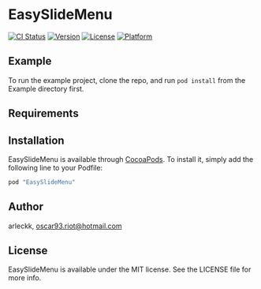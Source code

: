 # EasySlideMenu

[![CI Status](http://img.shields.io/travis/arleckk/EasySlideMenu.svg?style=flat)](https://travis-ci.org/arleckk/EasySlideMenu)
[![Version](https://img.shields.io/cocoapods/v/EasySlideMenu.svg?style=flat)](http://cocoapods.org/pods/EasySlideMenu)
[![License](https://img.shields.io/cocoapods/l/EasySlideMenu.svg?style=flat)](http://cocoapods.org/pods/EasySlideMenu)
[![Platform](https://img.shields.io/cocoapods/p/EasySlideMenu.svg?style=flat)](http://cocoapods.org/pods/EasySlideMenu)

## Example

To run the example project, clone the repo, and run `pod install` from the Example directory first.

## Requirements

## Installation

EasySlideMenu is available through [CocoaPods](http://cocoapods.org). To install
it, simply add the following line to your Podfile:

```ruby
pod "EasySlideMenu"
```

## Author

arleckk, oscar93.riot@hotmail.com

## License

EasySlideMenu is available under the MIT license. See the LICENSE file for more info.

